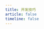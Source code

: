 ```yaml
---
title: 开发技巧
article: false
timeline: false
---
```


<Catalog base='/DevelopmentSkills/' level='1' />
